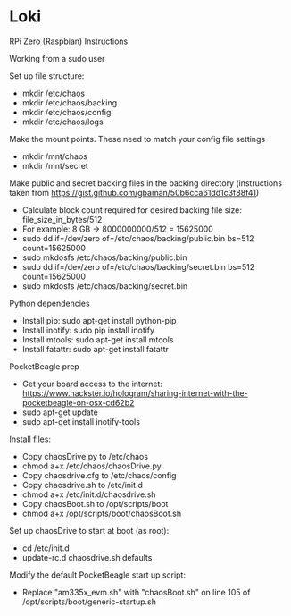 # Loki

RPi Zero (Raspbian) Instructions

Working from a sudo user

Set up file structure:
- mkdir /etc/chaos
- mkdir /etc/chaos/backing
- mkdir /etc/chaos/config
- mkdir /etc/chaos/logs

Make the mount points.  These need to match your config file settings
- mkdir /mnt/chaos
- mkdir /mnt/secret

Make public and secret backing files in the backing directory
(instructions taken from https://gist.github.com/gbaman/50b6cca61dd1c3f88f41)
- Calculate block count required for desired backing file size: file_size_in_bytes/512
- For example: 8 GB -> 8000000000/512 = 15625000
- sudo dd if=/dev/zero of=/etc/chaos/backing/public.bin bs=512 count=15625000
- sudo mkdosfs /etc/chaos/backing/public.bin
- sudo dd if=/dev/zero of=/etc/chaos/backing/secret.bin bs=512 count=15625000
- sudo mkdosfs /etc/chaos/backing/secret.bin

Python dependencies
- Install pip: sudo apt-get install python-pip
- Install inotify: sudo pip install inotify
- Install mtools: sudo apt-get install mtools
- Install fatattr: sudo apt-get install fatattr

PocketBeagle prep
- Get your board access to the internet: https://www.hackster.io/hologram/sharing-internet-with-the-pocketbeagle-on-osx-cd62b2
- sudo apt-get update
- sudo apt-get install inotify-tools

Install files:
- Copy chaosDrive.py to /etc/chaos
- chmod a+x /etc/chaos/chaosDrive.py 
- Copy chaosdrive.cfg to /etc/chaos/config
- Copy chaosdrive.sh to /etc/init.d
- chmod a+x /etc/init.d/chaosdrive.sh
- Copy chaosBoot.sh to /opt/scripts/boot
- chmod a+x /opt/scripts/boot/chaosBoot.sh

Set up chaosDrive to start at boot (as root):
- cd /etc/init.d
- update-rc.d chaosdrive.sh defaults

Modify the default PocketBeagle start up script:
-  Replace "am335x_evm.sh" with "chaosBoot.sh" on line 105 of /opt/scripts/boot/generic-startup.sh



